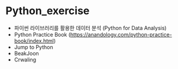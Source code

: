 # Python_exercise
* 파이썬 라이브러리를 활용한 데이터 분석 (Python for Data Analysis)
* Python Practice Book (https://anandology.com/python-practice-book/index.html)
* Jump to Python
* BeakJoon
* Crwaling

